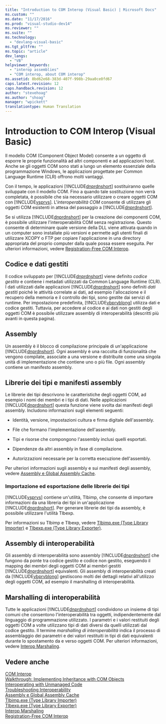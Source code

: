 ```yaml
---
title: "Introduction to COM Interop (Visual Basic) | Microsoft Docs"
ms.custom: ""
ms.date: "11/17/2016"
ms.prod: "visual-studio-dev14"
ms.reviewer: ""
ms.suite: ""
ms.technology: 
  - "devlang-visual-basic"
ms.tgt_pltfrm: ""
ms.topic: "article"
dev_langs: 
  - "VB"
helpviewer_keywords: 
  - "interop assemblies"
  - "COM interop, about COM interop"
ms.assetid: 8bd62e68-383d-407f-998b-29aa0ce0fd67
caps.latest.revision: 12
caps.handback.revision: 12
author: "stevehoag"
ms.author: "shoag"
manager: "wpickett"
translationtype: Human Translation
---
```

# Introduction to COM Interop (Visual Basic)
Il modello COM \(Component Object Model\) consente a un oggetto di esporre le proprie funzionalità ad altri componenti e ad applicazioni host.  Anche se gli oggetti COM sono stati a lungo un elemento essenziale della programmazione Windows, le applicazioni progettate per Common Language Runtime \(CLR\) offrono molti vantaggi.  
  
 Con il tempo, le applicazioni [!INCLUDE[dnprdnshort](../../../csharp/getting-started/includes/dnprdnshort_md.md)] sostituiranno quelle sviluppate con il modello COM.  Fino a quando tale sostituzione non verrà completata, è possibile che sia necessario utilizzare o creare oggetti COM con [!INCLUDE[vsprvs](../../../csharp/includes/vsprvs_md.md)].  L'*interoperabilità COM* consente di utilizzare gli oggetti COM esistenti in attesa del passaggio a [!INCLUDE[dnprdnshort](../../../csharp/getting-started/includes/dnprdnshort_md.md)].  
  
 Se si utilizza [!INCLUDE[dnprdnshort](../../../csharp/getting-started/includes/dnprdnshort_md.md)] per la creazione dei componenti COM, è possibile utilizzare l'interoperabilità COM senza registrazione.  Questo consente di determinare quale versione della DLL viene attivata quando in un computer sono installate più versioni e permette agli utenti finali di utilizzare XCOPY o FTP per copiare l'applicazione in una directory appropriata del proprio computer dalla quale possa essere eseguita.  Per ulteriori informazioni, vedere [Registration\-Free COM Interop](../Topic/Registration-Free%20COM%20Interop.md).  
  
## Codice e dati gestiti  
 Il codice sviluppato per [!INCLUDE[dnprdnshort](../../../csharp/getting-started/includes/dnprdnshort_md.md)] viene definito *codice gestito* e contiene i metadati utilizzati da Common Language Runtime \(CLR\).  I dati utilizzati dalle applicazioni [!INCLUDE[dnprdnshort](../../../csharp/getting-started/includes/dnprdnshort_md.md)] sono definiti *dati gestiti* poiché le attività correlate ai dati, ad esempio l'allocazione e il recupero della memoria e il controllo dei tipi, sono gestite dai servizi di runtime.  Per impostazione predefinita, [!INCLUDE[vbprvblong](../../../visual-basic/developing-apps/customizing-extending-my/includes/vbprvblong_md.md)] utilizza dati e codice gestiti. Tuttavia, per accedere al codice e ai dati non gestiti degli oggetti COM è possibile utilizzare assembly di interoperabilità \(descritti più avanti in questa pagina\).  
  
## Assembly  
 Un assembly è il blocco di compilazione principale di un'applicazione [!INCLUDE[dnprdnshort](../../../csharp/getting-started/includes/dnprdnshort_md.md)].  Ogni assembly è una raccolta di funzionalità che vengono compilate, associate a una versione e distribuite come una singola unità di implementazione che contiene uno o più file.  Ogni assembly contiene un manifesto assembly.  
  
## Librerie dei tipi e manifesti assembly  
 Le librerie dei tipi descrivono le caratteristiche degli oggetti COM, ad esempio i nomi dei membri e i tipi di dati.  Nelle applicazioni [!INCLUDE[dnprdnshort](../../../csharp/getting-started/includes/dnprdnshort_md.md)] questa funzione viene svolta dai manifesti degli assembly.  Includono informazioni sugli elementi seguenti:  
  
-   Identità, versione, impostazioni cultura e firma digitale dell'assembly.  
  
-   File che formano l'implementazione dell'assembly.  
  
-   Tipi e risorse che compongono l'assembly  inclusi quelli esportati.  
  
-   Dipendenze da altri assembly in fase di compilazione.  
  
-   Autorizzazioni necessarie per la corretta esecuzione dell'assembly.  
  
 Per ulteriori informazioni sugli assembly e sui manifesti degli assembly, vedere [Assembly e Global Assembly Cache](../Topic/Assemblies%20and%20the%20Global%20Assembly%20Cache%20\(C%23%20and%20Visual%20Basic\).md).  
  
### Importazione ed esportazione delle librerie dei tipi  
 [!INCLUDE[vsprvs](../../../csharp/includes/vsprvs_md.md)] contiene un'utilità, Tlbimp, che consente di importare informazioni da una libreria dei tipi in un'applicazione [!INCLUDE[dnprdnshort](../../../csharp/getting-started/includes/dnprdnshort_md.md)].  Per generare librerie dei tipi da assembly, è possibile utilizzare l'utilità Tlbexp.  
  
 Per informazioni su Tlbimp e Tlbexp, vedere [Tlbimp.exe \(Type Library Importer\)](../Topic/Tlbimp.exe%20\(Type%20Library%20Importer\).md) e [Tlbexp.exe \(Type Library Exporter\)](../Topic/Tlbexp.exe%20\(Type%20Library%20Exporter\).md).  
  
## Assembly di interoperabilità  
 Gli assembly di interoperabilità sono assembly [!INCLUDE[dnprdnshort](../../../csharp/getting-started/includes/dnprdnshort_md.md)] che fungono da ponte tra codice gestito e codice non gestito, eseguendo il mapping dei membri degli oggetti COM ai membri gestiti [!INCLUDE[dnprdnshort](../../../csharp/getting-started/includes/dnprdnshort_md.md)] equivalenti.  Gli assembly di interoperabilità creati da [!INCLUDE[vbprvblong](../../../visual-basic/developing-apps/customizing-extending-my/includes/vbprvblong_md.md)] gestiscono molti dei dettagli relativi all'utilizzo degli oggetti COM, ad esempio il marshalling di interoperabilità.  
  
## Marshalling di interoperabilità  
 Tutte le applicazioni [!INCLUDE[dnprdnshort](../../../csharp/getting-started/includes/dnprdnshort_md.md)] condividono un insieme di tipi comuni che consentono l'interoperabilità tra oggetti, indipendentemente dal linguaggio di programmazione utilizzato.  I parametri e i valori restituiti degli oggetti COM a volte utilizzano tipi di dati diversi da quelli utilizzati dal codice gestito.  Il termine *marshalling di interoperabilità* indica il processo di assemblaggio dei parametri e dei valori restituiti in tipi di dati equivalenti durante lo spostamento da e verso oggetti COM.  Per ulteriori informazioni, vedere [Interop Marshaling](../Topic/Interop%20Marshaling.md).  
  
## Vedere anche  
 [COM Interop](../../../visual-basic/programming-guide/com-interop/index.md)   
 [Walkthrough: Implementing Inheritance with COM Objects](../../../visual-basic/programming-guide/com-interop/walkthrough-implementing-inheritance-with-com-objects.md)   
 [Interoperating with Unmanaged Code](../Topic/Interoperating%20with%20Unmanaged%20Code.md)   
 [Troubleshooting Interoperability](../../../visual-basic/programming-guide/com-interop/troubleshooting-interoperability.md)   
 [Assembly e Global Assembly Cache](../Topic/Assemblies%20and%20the%20Global%20Assembly%20Cache%20\(C%23%20and%20Visual%20Basic\).md)   
 [Tlbimp.exe \(Type Library Importer\)](../Topic/Tlbimp.exe%20\(Type%20Library%20Importer\).md)   
 [Tlbexp.exe \(Type Library Exporter\)](../Topic/Tlbexp.exe%20\(Type%20Library%20Exporter\).md)   
 [Interop Marshaling](../Topic/Interop%20Marshaling.md)   
 [Registration\-Free COM Interop](../Topic/Registration-Free%20COM%20Interop.md)
